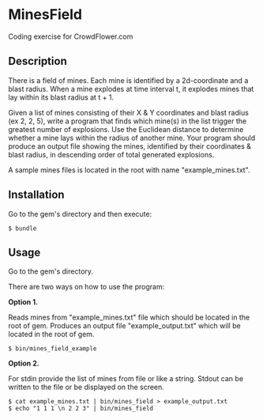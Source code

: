 # MinesField

Coding exercise for CrowdFlower.com

## Description

There is a field of mines. Each mine is identified by a 2d-coordinate and a blast radius. When a mine explodes at time interval t, it explodes mines that lay within its blast radius at t + 1.

Given a list of mines consisting of their X & Y coordinates and blast radius (ex 2, 2, 5), write a program that finds which mine(s) in the list trigger the greatest number of explosions. Use the Euclidean distance to determine whether a mine lays within the radius of another mine. Your program should produce an output file showing the mines, identified by their coordinates & blast radius, in descending order of total generated explosions.

A sample mines files is located in the root with name "example_mines.txt".

## Installation

Go to the gem's directory and then execute:

    $ bundle

## Usage

Go to the gem's directory.

There are two ways on how to use the program:

**Option 1.**

Reads mines from "example_mines.txt" file which should be located in the root of gem.
Produces an output file "example_output.txt" which will be located in the root of gem.

    $ bin/mines_field_example

**Option 2.**

For stdin provide the list of mines from file or like a string.
Stdout can be written to the file or be displayed on the screen.

    $ cat example_mines.txt | bin/mines_field > example_output.txt
    $ echo "1 1 1 \n 2 2 3" | bin/mines_field

